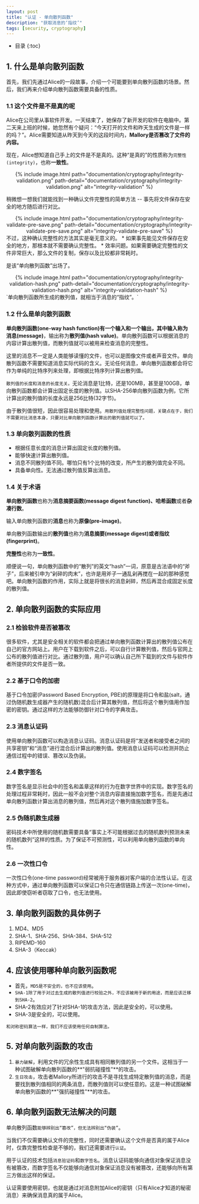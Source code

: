 ```yaml
---
layout: post
title: "认证 - 单向散列函数"
description: "获取消息的‘指纹’"
tags: [security, cryptography]
---
```


* 目录
{:toc}

## 1. 什么是单向散列函数
首先，我们先通过Alice的一段故事，介绍一个可能要到单向散列函数的场景。然后，我们再来介绍单向散列函数需要具备的性质。

### 1.1 这个文件是不是真的呢
Alice在公司里从事软件开发。一天结束了，她保存了新开发的软件在电脑中。第二天来上班的时候，她忽然有个疑问：“今天打开的文件和昨天生成的文件是一样的吗？”。Alice需要知道从昨天到今天的这段时间内，**Mallory是否篡改了文件的内容。**

现在，Alice想知道自己手上的文件是不是真的。这种“是真的”的性质称为`完整性(integrity)`，也称**一致性**。
<div align='center'>
{% include image.html path="documentation/cryptography/integrity-validation.png" path-detail="documentation/cryptography/integrity-validation.png" alt="integrity-validation" %}
</div>

稍微想一想我们就能找到一种确认文件完整性的简单方法 -- 事先将文件保存在安全的地方随后进行对比。
<div align='center'>
{% include image.html path="documentation/cryptography/integrity-validate-pre-save.png" path-detail="documentation/cryptography/integrity-validate-pre-save.png" alt="integrity-validate-pre-save" %}
</div>
不过，这种确认完整性的方法其实是毫无意义的。
* 如果事先能见文件保存在安全的地方，那根本就不需要确认完整性。
* 效率问题。如果需要确定完整性的文件非常巨大，那么文件的复制，保存以及比较都非常耗时。

是该“单向散列函数”出场了。
<div align='center'>
{% include image.html path="documentation/cryptography/integrity-validation-hash.png" path-detail="documentation/cryptography/integrity-validation-hash.png" alt="integrity-validation-hash" %}
</div>
`单向散列函数所生成的散列值，就相当于消息的“指纹”。`

### 1.2 什么是单向散列函数
**单向散列函数(one-way hash function)**有一个输入和一个输出，其中输入称为**消息(message)**，输出称为**散列值(hash value)**。单向散列函数可以根据消息的内容计算出散列值，而散列值就可以被用来检查消息的完整性。

这里的消息不一定是人类能够读懂的文件，也可以是图像文件或者声音文件。单向散列函数不需要知道消息实际代码的含义。无论任何消息，单向散列函数都会将它作为单纯的比特序列来处理，即根据比特序列计算出散列值。

`散列值的长度和消息的长度无关。`无论消息是1比特，还是100MB，甚至是100GB，单向散列函数都会计算出固定长度的散列值。以SHA-256单向散列函数为例，它所计算出的散列值的长度永远是256比特(32字节)。

由于散列值很短，因此很容易处理和使用。`用散列值处理完整性问题，关键点在于，我们不需要对比消息本身，只要对比单向散列函数计算出的散列值就可以了。`

### 1.3 单向散列函数的性质
* 根据任意长度的消息计算出固定长度的散列值。
* 能够快速计算出散列值。
* 消息不同散列值不同。哪怕只有1个比特的改变，所产生的散列值完全不同。
* 具备单向性。无法通过散列值反算出消息。

### 1.4 关于术语
**单向散列函数**也称为**消息摘要函数(message digest function)、哈希函数**或者**杂凑行数**。

输入单向散列函数的**消息**也称为**原像(pre-image)**。

单向散列函数输出的**散列值**也称为**消息摘要(message digest)**或者**指纹(fingerprint)**。

**完整性**也称为**一致性**。

顺便说一句，单向散列函数中的“散列”的英文“hash”一词，原意是古法语中的“斧子”，后来被引申为“剁碎的肉末”，也许是用斧子一通乱剁再搅在一起的那种感觉吧。单向散列函数的作用，实际上就是将很长的消息剁碎，然后再混合成固定长度的散列值。

## 2. 单向散列函数的实际应用

### 2.1 检验软件是否被篡改
很多软件，尤其是安全相关的软件都会把通过单向散列函数计算出的散列值公布在自己的官方网站上。用户在下载到软件之后，可以自行计算散列值，然后与官网上公布的散列值进行对比。通过散列值，用户可以确认自己所下载到的文件与软件作者所提供的文件是否一致。

### 2.2 基于口令的加密
基于口令加密(Password Based Encryption, PBE)的原理是将口令和盐(salt，通过伪随机数生成器产生的随机数)混合后计算其散列值，然后将这个散列值用作加密的密钥。通过这样的方法能够防御针对口令的字典攻击。

### 2.3 消息认证码
使用单向散列函数可以构造消息认证码。消息认证码是将“发送者和接受者之间的共享密钥”和“消息”进行混合后计算出的散列值。使用消息认证码可以检测并防止通信过程中的错误、篡改以及伪装。

### 2.4 数字签名
数字签名是显示社会中的签名和盖章这样的行为在数字世界中的实现。数字签名的处理过程非常耗时，因此一般不会对整个消息内容直接施加数字签名，而是先通过单向散列函数计算出消息的散列值，然后再对这个散列值施加数字签名。

### 2.5 伪随机数生成器
密码技术中所使用的随机数需要具备“事实上不可能根据过去的随机数列预测未来的随机数列”这样的性质。为了保证不可预测性，可以利用单向散列函数的单向性。

### 2.6 一次性口令
一次性口令(one-time password)经常被用于服务器对客户端的合法性认证。在这种方式中，通过单向散列函数可以保证口令只在通信链路上传送一次(one-time)，因此即使窃听者窃取了口令，也无法使用。

## 3. 单向散列函数的具体例子
1. MD4、MD5
2. SHA-1、SHA-256、SHA-384、SHA-512
3. RIPEMD-160
4. SHA-3（Keccak）

## 4. 应该使用哪种单向散列函数呢
* 首先，`MD5是不安全的，也不应该使用`。
* `SHA-1除了用于对过去生成的散列值进行校验之外，不应该被用于新的用途，而是应该迁移到SHA-2`。
* SHA-2有效应对了针对SHA-1的攻击方法，因此是安全的，可以使用。
* SHA-3是安全的，可以使用。

`和对称密码算法一样，我们不应该使用任何自制算法。`

## 5. 对单向散列函数的攻击
1. `暴力破解`，利用文件的冗余性生成具有相同散列值的另一个文件。这相当于一种试图破解单向散列函数的**"弱抗碰撞性"**的攻击。
2. `生日攻击`，攻击者Mallory所进行的攻击不是寻找生成特定散列值的消息，而是要找到散列值相同的两条消息，而散列值则可以使任意的。这是一种试图破解单向散列函数的**"强抗碰撞性"**的攻击。

## 6. 单向散列函数无法解决的问题
单向散列函数`能够辨别出“篡改”，但无法辨别出“伪装”`。

当我们不仅需要确认文件的完整性，同时还需要确认这个文件是否真的属于Alice时，仅靠完整性检查是不够的，我们还需要进行`认证`。

用于认证的技术包括`消息验证码`和`数字签名`。消息认证码能够向通信对象保证消息没有被篡改，而数字签名不仅能够向通信对象保证消息没有被篡改，还能够向所有第三方做出这样的保证。

认证需要使用密钥，也就是通过对消息附加Alice的密钥（只有Alice才知道的秘密消息）来确保消息真的属于Alice。




